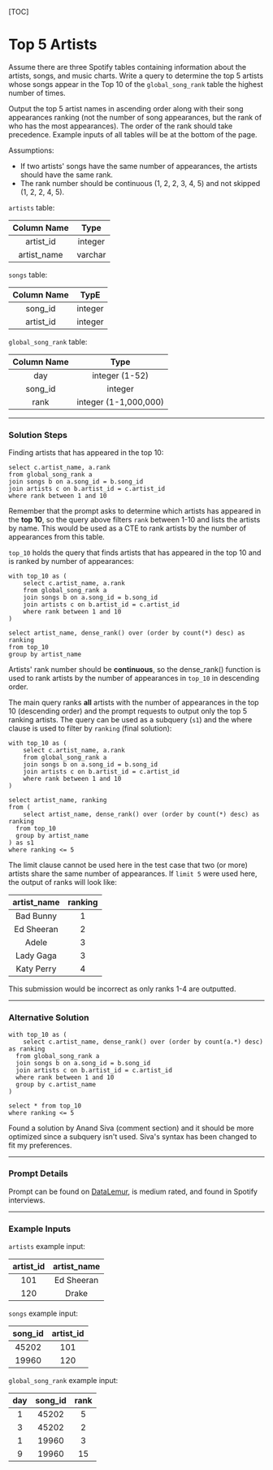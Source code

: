[TOC]

# Top 5 Artists

Assume there are three Spotify tables containing information about the artists, songs, and music charts. Write a query to determine the top 5 artists whose songs appear in the Top 10 of the `global_song_rank` table the highest number of times. 

Output the top 5 artist names in ascending order along with their song appearances ranking (not the number of song appearances, but the rank of who has the most appearances). The order of the rank should take precedence.  Example inputs of all tables will be at the bottom of the page.

Assumptions:

* If two artists' songs have the same number of appearances, the artists should have the same rank.
* The rank number should be continuous (1, 2, 2, 3, 4, 5) and not skipped (1, 2, 2, 4, 5).

`artists` table:

| Column Name |  Type   |
| :---------: | :-----: |
|  artist_id  | integer |
| artist_name | varchar |

`songs` table:

| Column Name |  TypE   |
| :---------: | :-----: |
|   song_id   | integer |
|  artist_id  | integer |

`global_song_rank` table:

| Column Name |         Type          |
| :---------: | :-------------------: |
|     day     |    integer (1-52)     |
|   song_id   |        integer        |
|    rank     | integer (1-1,000,000) |

---

### Solution Steps

Finding artists that has appeared in the top 10:

```postgresql
select c.artist_name, a.rank
from global_song_rank a
join songs b on a.song_id = b.song_id
join artists c on b.artist_id = c.artist_id
where rank between 1 and 10
```

Remember that the prompt asks to determine which artists has appeared in the **top 10**, so the query above filters `rank` between 1-10 and lists the artists by name.  This would be used as a CTE to rank artists by the number of appearances from this table.

`top_10` holds the query that finds artists that has appeared in the top 10 and is ranked by number of appearances:

```postgresql
with top_10 as (
	select c.artist_name, a.rank
	from global_song_rank a
	join songs b on a.song_id = b.song_id
	join artists c on b.artist_id = c.artist_id
	where rank between 1 and 10
)

select artist_name, dense_rank() over (order by count(*) desc) as ranking
from top_10
group by artist_name
```

Artists' rank number should be **continuous**, so the dense_rank() function is used to rank artists by the number of appearances in `top_10` in descending order.

The main query ranks **all** artists with the number of appearances in the top 10 (descending order) and the prompt requests to output only the top 5 ranking artists.  The query can be used as a subquery  (`s1`) and the where clause is used to filter by `ranking` (final solution):

```postgresql
with top_10 as (
	select c.artist_name, a.rank
	from global_song_rank a
	join songs b on a.song_id = b.song_id
	join artists c on b.artist_id = c.artist_id
	where rank between 1 and 10
)

select artist_name, ranking
from (
	select artist_name, dense_rank() over (order by count(*) desc) as ranking
  from top_10
  group by artist_name
) as s1
where ranking <= 5
```

The limit clause cannot be used here in the test case that two (or more) artists share the same number of appearances.  If `limit 5` were used here, the output of ranks will look like:

| artist_name | ranking |
| :---------: | :-----: |
|  Bad Bunny  |    1    |
| Ed Sheeran  |    2    |
|    Adele    |    3    |
|  Lady Gaga  |    3    |
| Katy Perry  |    4    |

This submission would be incorrect as only ranks 1-4 are outputted.

---

### Alternative Solution

```postgresql
with top_10 as (
	select c.artist_name, dense_rank() over (order by count(a.*) desc) as ranking
  from global_song_rank a
  join songs b on a.song_id = b.song_id
  join artists c on b.artist_id = c.artist_id
  where rank between 1 and 10
  group by c.artist_name
)

select * from top_10
where ranking <= 5
```

Found a solution by Anand Siva (comment section) and it should be more optimized since a subquery isn't used.  Siva's syntax has been changed to fit my preferences.

---

### Prompt Details

Prompt can be found on [DataLemur](https://datalemur.com/questions/top-fans-rank), is medium rated, and found in Spotify interviews.

---

### Example Inputs

`artists` example input:

| artist_id | artist_name |
| :-------: | :---------: |
|    101    | Ed Sheeran  |
|    120    |    Drake    |

`songs` example input:

| song_id | artist_id |
| :-----: | :-------: |
|  45202  |    101    |
|  19960  |    120    |

`global_song_rank` example input:

| day  | song_id | rank |
| :--: | :-----: | :--: |
|  1   |  45202  |  5   |
|  3   |  45202  |  2   |
|  1   |  19960  |  3   |
|  9   |  19960  |  15  |


